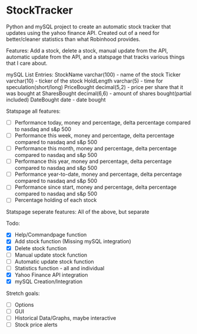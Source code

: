 # StockTracker

Python and mySQL project to create an automatic stock tracker that updates using the yahoo finance API. Created out of a need for better/cleaner statistics than what Robinhood provides. 

Features:
Add a stock, delete a stock, manual update from the API, automatic update from the API, and a statspage that tracks various things that I care about. 

mySQL List Entries:
StockName varchar(100) - name of the stock
Ticker varchar(10) - ticker of the stock
HoldLength varchar(5) - time for speculation(short/long)
PriceBought decimal(5,2) - price per share that it was bought at
SharesBought decimal(6,6) - amount of shares bought(partial included)
DateBought date - date bought

Statspage all features: 
- [ ] Performance today, money and percentage, delta percentage compared to nasdaq and s&p 500
- [ ] Performance this week, money and percentage, delta percentage compared to nasdaq and s&p 500
- [ ] Performance this month, money and percentage, delta percentage compared to nasdaq and s&p 500
- [ ] Performance this year, money and percentage, delta percentage compared to nasdaq and s&p 500
- [ ] Performance year-to-date, money and percentage, delta percentage compared to nasdaq and s&p 500
- [ ] Performance since start, money and percentage, delta percentage compared to nasdaq and s&p 500
- [ ] Percentage holding of each stock

Statspage seperate features: 
All of the above, but separate

Todo:
- [X] Help/Commandpage function
- [X] Add stock function (Missing mySQL integration)
- [X] Delete stock function
- [ ] Manual update stock function
- [ ] Automatic update stock function
- [ ] Statistics function - all and individual
- [X] Yahoo Finance API integration
- [X] mySQL Creation/Integration

Stretch goals:  
- [ ] Options
- [ ] GUI
- [ ] Historical Data/Graphs, maybe interactive
- [ ] Stock price alerts
